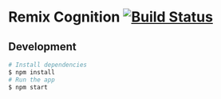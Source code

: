 # Remix Cognition [![Build Status](https://travis-ci.com/davidcorbin/remix-cognition.svg?token=D4wYmfeVCqCLMbMBHyDc&branch=master)](https://travis-ci.com/davidcorbin/remix-cognition)

## Development

```bash
# Install dependencies
$ npm install
# Run the app
$ npm start
```
